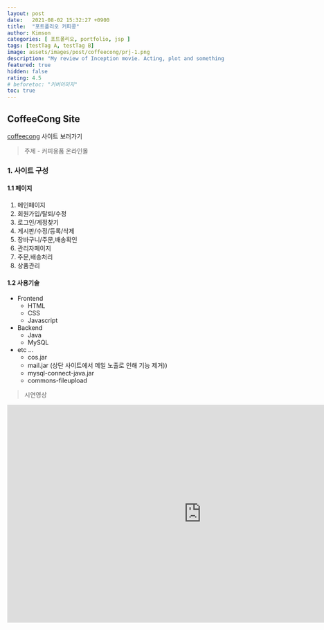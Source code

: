 ```yaml
---
layout: post
date:   2021-08-02 15:32:27 +0900
title:  "포트폴리오 커피콩"
author: Kimson
categories: [ 포트폴리오, portfolio, jsp ]
tags: [testTag A, testTag B]
image: assets/images/post/coffeecong/prj-1.png
description: "My review of Inception movie. Acting, plot and something else in this short description."
featured: true
hidden: false
rating: 4.5
# beforetoc: "커버이미지"
toc: true
---
```



## CoffeeCong Site


[coffeecong](https://devkims-on.herokuapp.com/main.me) 사이트 보러가기

> 주제 - 커피용품 온라인몰
### 1. 사이트 구성
#### 1.1 페이지
1. 메인페이지
2. 회원가입/탈퇴/수정
3. 로그인/계정찾기
4. 게시판/수정/등록/삭제
5. 장바구니/주문,배송확인
6. 관리자페이지
7. 주문,배송처리
8. 상품관리

#### 1.2 사용기술
- Frontend
  - HTML
  - CSS
  - Javascript
- Backend
  - Java
  - MySQL
- etc ...
  - cos.jar
  - mail.jar (상단 사이트에서 메일 노출로 인해 기능 제거))
  - mysql-connect-java.jar
  - commons-fileupload

> 시연영상
<iframe width="896" height="504" src="https://www.youtube.com/embed/-8Zeu9oCVPU" title="YouTube video player" frameborder="0" allow="accelerometer; autoplay; clipboard-write; encrypted-media; gyroscope; picture-in-picture" allowfullscreen></iframe>